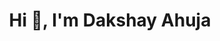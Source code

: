 <h1 align="center">Hi 👋, I'm Dakshay Ahuja</h1>
<!-- <h3 align="center">A final year computer science student.</h3> -->
<!-- <h3 align="center">A final year computer science student and an aspiring Devops Engineer.</h3> -->

<!-- - 🧑🏻‍💻 I’m currently working on **MERN** stack projects.
 - 👨‍💻 I'm interested in **Data Science(Spreadsheets,Sql,Tableau,R)** 

- 📫 How to reach me **dakshayahuja02@gmail.com**

- ⚡ Fun fact **I think I am funny**.

-->

<!--
<h3 align="left">Connect with me:</h3>
<p align="left">
<a href="https://instagram.com/dakshayahuja" target="blank"><img align="center" src="https://raw.githubusercontent.com/rahuldkjain/github-profile-readme-generator/master/src/images/icons/Social/instagram.svg" alt="dakshayahuja" height="30" width="40"/></a>
<a href="https://twitter.com/dakshayahuja" target="blank"><img align="center" src="https://raw.githubusercontent.com/rahuldkjain/github-profile-readme-generator/master/src/images/icons/Social/twitter.svg" alt="dakshayahuja" height="30" width="40" /></a>
<a href="https://linkedin.com/in/dakshayahuja" target="blank"><img align="center" src="https://raw.githubusercontent.com/rahuldkjain/github-profile-readme-generator/master/src/images/icons/Social/linked-in-alt.svg" alt="dakshayahuja" height="30" width="40" /></a>
<a href="https://kaggle.com/dakshayahuja" target="blank"><img align="center" src="https://raw.githubusercontent.com/rahuldkjain/github-profile-readme-generator/master/src/images/icons/Social/kaggle.svg" alt="dakshayahuja" height="30" width="40" /></a>
<a href="https://www.hackerearth.com/dakshayahuja" target="blank"><img align="center" src="https://raw.githubusercontent.com/rahuldkjain/github-profile-readme-generator/master/src/images/icons/Social/hackerearth.svg" alt="dakshayahuja" height="30" width="40" /></a>
<a href="https://dev.to/dakshayahuja" target="blank"><img align="center" src="https://raw.githubusercontent.com/rahuldkjain/github-profile-readme-generator/master/src/images/icons/Social/devto.svg" alt="dakshayahuja" height="30" width="40" /></a>
</p>

<h3 align="left">Languages and Tools:</h3>
<p align="left">
  <a href="https://www.python.org" target="_blank" rel="noreferrer"> <img src="https://raw.githubusercontent.com/devicons/devicon/master/icons/python/python-original.svg" alt="python" width="40" height="40"/> </a>
  <a href="https://www.microsoft.com/en-ww/microsoft-365/excel" target="_blank" rel="noreferrer"> <img src="https://img.icons8.com/color/48/000000/microsoft-excel-2019--v1.png" alt="mysql" width="40" height="40"/> </a> 
  <a href="https://www.mysql.com/" target="_blank" rel="noreferrer"> <img src="https://raw.githubusercontent.com/devicons/devicon/master/icons/mysql/mysql-original-wordmark.svg" alt="mysql" width="40" height="40"/> </a> 
  <a href="https://www.r-project.org" target="_blank" rel="noreferrer"> <img src="https://www.r-project.org/logo/Rlogo.svg" alt="mysql" width="40" height="40"/> </a>
  <a href="https://www.tableau.com" target="_blank" rel="noreferrer"> <img src="https://cdn.filepicker.io/api/file/jZDILlufSOSDOkuJTZ7J" alt="mysql" width="40" height="40"/> </a>
<a href="https://developer.apple.com/swift/" target="_blank" rel="noreferrer"> <img src="https://raw.githubusercontent.com/devicons/devicon/master/icons/swift/swift-original.svg" alt="swift" width="40" height="40"/> </a> 
</p>
-->

